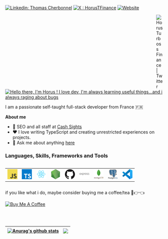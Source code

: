 [![Linkedin: Thomas Cherbonnel](https://img.shields.io/badge/-Thomas%20Cherbonnel-blue?style=flat-square&logo=LinkedIn&logoColor=white&link=https://www.linkedin.com/in/thomas-gille-cherbonnel/)](https://www.linkedin.com/in/thomas-gille-cherbonnel/)
[![X : HorusTFinance](https://img.shields.io/badge/-HorusTFinance-black?style=flat-square&logo=X&logoColor=white&link=https://x.com/HorusTFinance/)](https://x.com/HorusTFinance/)
[![Website](https://img.shields.io/website?url=https%3A%2F%2Fcashsight.fr%2F&style=flat-square&label=Cash%20Sights)](https://cashsight.fr/)

<a href="https://x.com/HorusTFinance">
  <img align="right" alt="Horus Turboss Finance | Twitter" width="21px" src="https://raw.githubusercontent.com/anuraghazra/anuraghazra/master/assets/twitter.svg" />
  <!-- Thanks to @anuraghazru for your content ! I'm great fan 💖 -->
</a>

[![Hello there, I'm Horus ! I love dev, I'm always learning useful things...and i always raging about bugs](https://readme-typing-svg.herokuapp.com?lines=Hello+there,+I'm+Horus👋🏻;I+love+dev;I'm+always+learning+useful+things;...and+I+always+raging+about+bugs&center=auto&width=500&height=50)](https://github.com/DenverCoder1/readme-typing-svg)

I am a passionate self-taught full-stack developer from France 🇫🇷

**About me**
- 💼 SEO and all staff at [Cash Sights](https://cashsight.fr/)
- ❤️ I love writing TypeScript and creating unrestricted experiences on projects.
- 💬 Ask me about anything [here](https://github.com/docteur-turboss/docteur-turboss/issues)

<table align="left">
  <h3 align="left" font-size='25px'>Languages, Skills, Frameworks and Tools</h3>
  <tr>
    <td>
      <img height="32" alt="javascript" src="https://raw.githubusercontent.com/github/explore/80688e429a7d4ef2fca1e82350fe8e3517d3494d/topics/javascript/javascript.png" />
    </td>
    <td>
      <img height="32" alt="typescript" src="https://raw.githubusercontent.com/github/explore/80688e429a7d4ef2fca1e82350fe8e3517d3494d/topics/typescript/typescript.png" />
    </td>
    <td>
      <img height="32" alt="react" src="https://raw.githubusercontent.com/github/explore/80688e429a7d4ef2fca1e82350fe8e3517d3494d/topics/react/react.png" />
    </td>
    <td>
      <img height="32" alt="nodejs" src="https://raw.githubusercontent.com/github/explore/80688e429a7d4ef2fca1e82350fe8e3517d3494d/topics/nodejs/nodejs.png" />
    </td>
    <td>
      <img height="32" alt="github" src="https://raw.githubusercontent.com/github/explore/78df643247d429f6cc873026c0622819ad797942/topics/github/github.png" />
    </td>
    <td>
      <img height="32" width="32" alt="expressjs" src="https://raw.githubusercontent.com/devicons/devicon/master/icons/express/express-original-wordmark.svg" />
    </td>
    <td>
      <img height="32" width="32" alt="mongodb" src="https://raw.githubusercontent.com/devicons/devicon/master/icons/mongodb/mongodb-original-wordmark.svg" />
    </td>
    <td>
      <img height="32" width="32" alt="sql" src="https://raw.githubusercontent.com/devicons/devicon/master/icons/postgresql/postgresql-original-wordmark.svg" />
    </td>
    <td>
      <img height="32" width="32" alt="VSC" src="https://raw.githubusercontent.com/github/explore/78df643247d429f6cc873026c0622819ad797942/topics/visual-studio-code/visual-studio-code.png" />
    </td>
  </tr>
</table>

<br/>
<br/>
<br/>
<br/>

<p>
  if you like what i do, maybe consider buying me a coffee/tea 🥺👉👈
</p>

<a href="coff.ee/Horus.Turboss" target="_blank"><img src="https://cdn.buymeacoffee.com/buttons/v2/default-red.png" alt="Buy Me A Coffee" width="150" ></a>

<br/>
<br/>

| <a href="https://github.com/anuraghazra/github-readme-stats"><img align="center" src="https://github-readme-stats.vercel.app/api?username=docteur-turboss&show_icons=true&title_color=212&text_color=665&icon_color=445&hide_border=true" alt="Anurag's github stats" /></a> | <a href="https://github.com/ryo-ma/github-profile-trophy"><img align="center" src="https://github-profile-trophy.vercel.app/?username=docteur-turboss&rank=-?&theme=oldie&row=2&column=4" /></a> |
| ------------- | ------------- |
